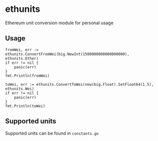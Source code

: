 # ethunits

Ethereum unit conversion module for personal usage

## Usage

```
fromWei, err := ethunits.ConvertFromWei(big.NewInt(1500000000000000000), ethunits.Ether)
if err != nil {
	panic(err)
}
fmt.Println(fromWei)

toWei, err := ethunits.ConvertToWei(new(big.Float).SetFloat64(1.5), ethunits.Wei)
if err != nil {
	panic(err)
}
fmt.Println(toWei)
```

## Supported units

Supported units can be found in `constants.go`
